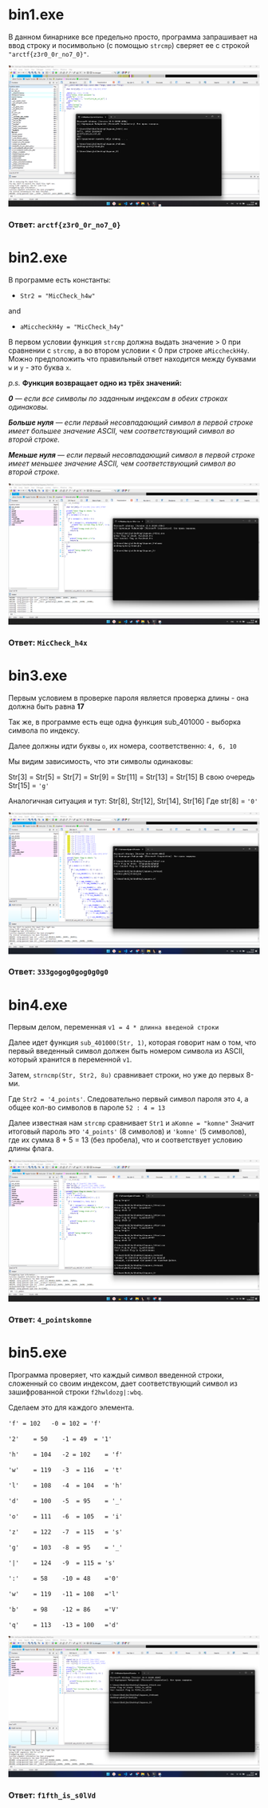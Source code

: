 # bin1.exe

В данном бинарнике все предельно просто, программа запрашивает на ввод строку и посимвольно (с помощью `strcmp`) сверяет ее с строкой `"arctf{z3r0_0r_no7_0}"`.

![](./1Binarnik.png)

### Ответ: `arctf{z3r0_0r_no7_0}`



# bin2.exe

В программе есть константы:

- `Str2 = "MicCheck_h4w"`

and

- `aMiccheckH4y = "MicCheck_h4y"`

В первом условии функция `strcmp` должна выдать значение > 0 при сравнении с `strcmp`, а во втором условии < 0 при строке `aMiccheckH4y`. Можно предположить что правильный ответ находится между буквами `w` и `y` - это буква `x`.

*p.s.*
**Функция возвращает одно из трёх значений:**

***0** — если все символы по заданным индексам в обеих строках одинаковы.*

***Больше нуля** — если первый несовпадающий символ в первой строке имеет большее значение ASCII, чем соответствующий символ во второй строке.*

***Меньше нуля** — если первый несовпадающий символ в первой строке имеет меньшее значение ASCII, чем соответствующий символ во второй строке.*

![](./2Binarnik.png)

### Ответ: `MicCheck_h4x`

# bin3.exe

Первым условием в проверке пароля является проверка длины - она должна быть равна **17**

Так же, в программе есть еще одна функция sub_401000 - выборка символа по индексу.

Далее должны идти буквы `о`, их номера, соответственно: `4, 6, 10`

Мы видим зависимость, что эти символы одинаковы: 

Str[3] = Str[5] = Str[7] = Str[9] = Str[11] = Str[13] = Str[15]
В свою очередь Str[15] = `'g'`

Аналогичная ситуация и тут: Str[8], Str[12], Str[14], Str[16]
Где str[8] = `'0'`

![](./3Binarnik.png)

### Ответ: `333gogog0gog0g0g0`


# bin4.exe

Первым делом, переменная `v1 = 4 * длинна введеной строки`

Далее идет функция `sub_401000(Str, 1)`, которая говорит нам о том, что первый введенный символ должен быть номером символа из ASCII, который хранится в переменной `v1`.

Затем, `strncmp(Str, Str2, 8u)` сравнивает строки, но уже до первых 8-ми.

Где `Str2 = '4_points'`. Cледовательно первый символ пароля это `4`, а общее кол-во символов в пароле `52 : 4 = 13`

Далее известная нам `strcmp` cравнивает `Str1` и `aKomne = "komne"` 
Значит итоговый пароль это `'4_points'` (8 символов) и `'komne'` (5 символов), где их сумма 8 + 5 = 13 (без пробела), что и соответствует условию длины флага.

![](./4Binarnik.png)

### Ответ: `4_pointskomne`

# bin5.exe

Программа проверяет, что каждый символ введенной строки, сложенный со своим индексом, дает соответствующий символ из зашифрованной строки `f2hwldozg|:wbq`.

Сделаем это для каждого элемента.

`'f' = 102   -0 = 102 = 'f'`

`'2'	= 50    -1 = 49  = '1'`

`'h'    = 104	-2 = 102	= 'f'`

`'w'	= 119	-3	= 116	= 't'`

`'l'	= 108	-4	= 104	= 'h'`

`'d'	= 100	-5	= 95	= '_'`

`'o'	= 111	-6	= 105	= 'i'`

`'z'	= 122	-7	= 115	= 's'`

`'g'	= 103	-8	= 95	= '_'`

`'|'    = 124	-9	= 115 = 's'`

`':'	= 58	-10	= 48	='0'`

`'w'	= 119	-11	= 108	='l'`

`'b'	= 98	-12	= 86	='V'`

`'q'	= 113	-13	= 100	='d'`

![](./5Binarnik.png)

### Ответ: `f1fth_is_s0lVd`
